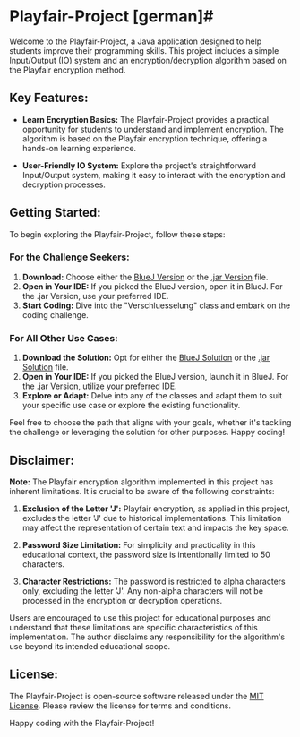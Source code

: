 # Playfair-Project [german]#
Welcome to the Playfair-Project, a Java application designed to help students improve their programming skills. This project includes a simple Input/Output (IO) system and an encryption/decryption algorithm based on the Playfair encryption method.

## Key Features: ##
* **Learn Encryption Basics:**  The Playfair-Project provides a practical opportunity for students to understand and implement encryption. The algorithm is based on the Playfair encryption technique, offering a hands-on learning experience.

* **User-Friendly IO System:** Explore the project's straightforward Input/Output system, making it easy to interact with the encryption and decryption processes.

## Getting Started: ##

To begin exploring the Playfair-Project, follow these steps:

### For the Challenge Seekers: ###

1. **Download:** Choose either the [BlueJ Version](https://github.com/Sebastian-Sonne/playfair-project/blob/main/Playfair%20Encryption%20-%20BLUEJ%20Version.zip) or the [.jar Version](https://github.com/Sebastian-Sonne/playfair-project/blob/main/Playfair%20Encryption.jar) file.
2. **Open in Your IDE:** If you picked the BlueJ version, open it in BlueJ. For the .jar Version, use your preferred IDE.
3. **Start Coding:** Dive into the "Verschluesselung" class and embark on the coding challenge.

### For All Other Use Cases: ###

1. **Download the Solution:** Opt for either the [BlueJ Solution](https://github.com/Sebastian-Sonne/playfair-project/blob/main/Playfair%20Encryption%20Solution%20-%20BLUEJ%20Version.zip) or the [.jar Solution](https://github.com/Sebastian-Sonne/playfair-project/blob/main/Playfair%20Encryption%20Solution.jar) file.
2. **Open in Your IDE:** If you picked the BlueJ version, launch it in BlueJ. For the .jar Version, utilize your preferred IDE.
3. **Explore or Adapt:** Delve into any of the classes and adapt them to suit your specific use case or explore the existing functionality.

Feel free to choose the path that aligns with your goals, whether it's tackling the challenge or leveraging the solution for other purposes. Happy coding!

 
## Disclaimer: ##

**Note:** The Playfair encryption algorithm implemented in this project has inherent limitations. It is crucial to be aware of the following constraints:

1. **Exclusion of the Letter 'J':** Playfair encryption, as applied in this project, excludes the letter 'J' due to historical implementations. This limitation may affect the representation of certain text and impacts the key space.

2. **Password Size Limitation:** For simplicity and practicality in this educational context, the password size is intentionally limited to 50 characters.

3. **Character Restrictions:** The password is restricted to alpha characters only, excluding the letter 'J'. Any non-alpha characters will not be processed in the encryption or decryption operations.

Users are encouraged to use this project for educational purposes and understand that these limitations are specific characteristics of this implementation. The author disclaims any responsibility for the algorithm's use beyond its intended educational scope.


## License: ##

The Playfair-Project is open-source software released under the [MIT License](LICENSE). Please review the license for terms and conditions.

Happy coding with the Playfair-Project!
